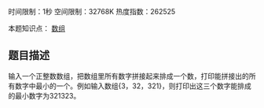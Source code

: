 时间限制：1秒 空间限制：32768K 热度指数：262525

本题知识点： [数组](https://www.nowcoder.com/questionCenter?questionTypes=000100&mutiTagIds=578)

## 题目描述

输入一个正整数数组，把数组里所有数字拼接起来排成一个数，打印能拼接出的所有数字中最小的一个。例如输入数组{3，32，321}，则打印出这三个数字能排成的最小数字为321323。
